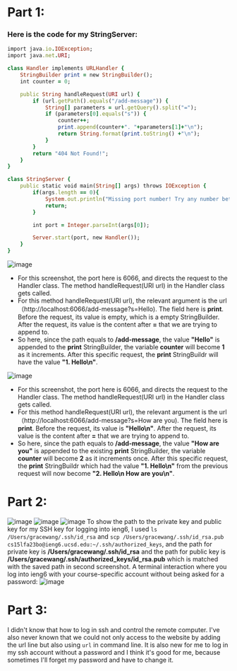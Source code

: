 # Part 1:
### Here is the code for my StringServer:

```ruby
import java.io.IOException;
import java.net.URI;

class Handler implements URLHandler {
    StringBuilder print = new StringBuilder();
    int counter = 0;

    public String handleRequest(URI url) {
        if (url.getPath().equals("/add-message")) {
            String[] parameters = url.getQuery().split("=");
            if (parameters[0].equals("s")) {
                counter++;
                print.append(counter+". "+parameters[1]+"\n");
                return String.format(print.toString() +"\n");
            }
        }
        return "404 Not Found!";
    }
}

class StringServer {
    public static void main(String[] args) throws IOException {
        if(args.length == 0){
            System.out.println("Missing port number! Try any number between 1024 to 49151");
            return;
        }

        int port = Integer.parseInt(args[0]);

        Server.start(port, new Handler());
    }
}
```

![image](https://github.com/graceswang/cse15l-lab-reports/assets/135576306/5743d7d8-15ad-4663-bbf2-d88d2f04b7ae)
- For this screenshot, the port here is 6066, and directs the request to the Handler class. The method handleRequest(URI url) in the Handler class gets called.
- For this method handleRequest(URI url), the relevant argument is the url（http://localhost:6066/add-message?s=Hello). The field here is **print**. Before the request, its value is empty, which is a empty StringBuilder. After the request, its value is the content after **=** that we are trying to append to.
- So here, since the path equals to **/add-message**, the value **"Hello"** is appended to the **print** StringBuilder, the variable **counter** will become **1** as it increments. After this specific request, the **print** StringBuildr will have the value **"1. Hello\n"**. 

![image](https://github.com/graceswang/cse15l-lab-reports/assets/135576306/cbebe944-05b6-46d0-8f01-c20cc7e5e780)
- For this screenshot, the port here is 6066, and directs the request to the Handler class. The method handleRequest(URI url) in the Handler class gets called.
- For this method handleRequest(URI url), the relevant argument is the url（http://localhost:6066/add-message?s=How are you). The field here is **print**. Before the request, its value is **"Hello\n"**. After the request, its value is the content after **=** that we are trying to append to.
- So here, since the path equals to **/add-message**, the value **"How are you"** is appended to the existing **print** StringBuilder, the variable **counter** will become **2** as it increments once. After this specific request, the **print** StringBuildr which had the value **"1. Hello\n"** from the previous request will now become **"2. Hello\n How are you\n"**.


# Part 2:
![image](https://github.com/graceswang/cse15l-lab-reports/assets/135576306/14351670-f221-42a1-99a5-189b36b9df82)
![image](https://github.com/graceswang/cse15l-lab-reports/assets/135576306/f34ffff9-09b5-42d1-9af6-61459a9cca90)
![image](https://github.com/graceswang/cse15l-lab-reports/assets/135576306/384d1638-8fdb-4e12-b36b-339b878bb6d9)
To show the path to the private key and public key for my SSH key for logging into ieng6, I used ```ls /Users/gracewang/.ssh/id_rsa``` and ```scp /Users/gracewang/.ssh/id_rsa.pub cs15lfa23bo@ieng6.ucsd.edu:~/.ssh/authorized_keys```, and the path for private key is **/Users/gracewang/.ssh/id_rsa** and the path for public key is **/Users/gracewang/.ssh/authorized_keys/id_rsa.pub** which is matched with the saved path in second screenshot. 
A terminal interaction where you log into ieng6 with your course-specific account without being asked for a password:
![image](https://github.com/graceswang/cse15l-lab-reports/assets/135576306/5c164b2f-4160-4d99-b7a9-f3111800cc48)

# Part 3:
I didn't know that how to log in ssh and control the remote computer. I've also never known that we could not only access to the website by adding the url line but also using ``url`` in command line. It is also new for me to log in my ssh account without a password and I think it's good for me, because sometimes I'll forget my password and have to change it. 


  
